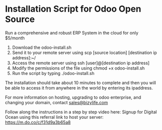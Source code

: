 # Installation Script for Odoo Open Source
Run a comprehensive and robust ERP System in the cloud for only $5/month

1. Download the odoo-install.sh
2. Send it to your remote server using scp \[source location] \[destination ip address]:~/
3. Access the remote server using ssh \[user]@\[destination ip address]
4. Modify the permissions of the file using chmod +x odoo-install.sh
5. Run the script by typing ./odoo-install.sh

The installation should take about 10 minutes to complete and then you will be able to access it from
anywhere in the world by entering its ipaddress.

For more information on hosting, upgrading to odoo enterprise, and changing your domain, contact sales@bizylife.com

Follow along the instructions in a step by step video here: 
Signup for Digital Ocean using this referral link to host your server: https://m.do.co/c/f31d9a3b65a8
